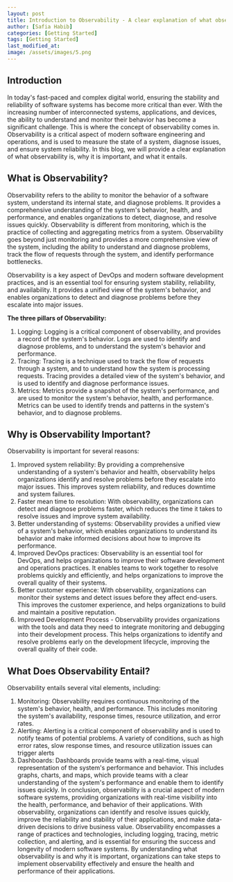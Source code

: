 ```yaml
---
layout: post
title: Introduction to Observability - A clear explanation of what observability is, why it is important, and what it entails.
author: [Safia Habib]
categories: [Getting Started]
tags: [Getting Started]
last_modified_at: 
image: /assets/images/5.png
---
```

## Introduction
In today's fast-paced and complex digital world, ensuring the stability and reliability of software systems has become more critical than ever. With the increasing number of interconnected systems, applications, and devices, the ability to understand and monitor their behavior has become a significant challenge. This is where the concept of observability comes in.
Observability is a critical aspect of modern software engineering and operations, and is used to measure the state of a system, diagnose issues, and ensure system reliability. In this blog, we will provide a clear explanation of what observability is, why it is important, and what it entails.

## What is Observability?
Observability refers to the ability to monitor the behavior of a software system, understand its internal state, and diagnose problems. It provides a comprehensive understanding of the system's behavior, health, and performance, and enables organizations to detect, diagnose, and resolve issues quickly.
Observability is different from monitoring, which is the practice of collecting and aggregating metrics from a system. Observability goes beyond just monitoring and provides a more comprehensive view of the system, including the ability to understand and diagnose problems, track the flow of requests through the system, and identify performance bottlenecks.

Observability is a key aspect of DevOps and modern software development practices, and is an essential tool for ensuring system stability, reliability, and availability. It provides a unified view of the system's behavior, and enables organizations to detect and diagnose problems before they escalate into major issues.

**The three pillars of Observability:**
1. Logging: Logging is a critical component of observability, and provides a record of the system's behavior. Logs are used to identify and diagnose problems, and to understand the system's behavior and performance.
2. Tracing: Tracing is a technique used to track the flow of requests through a system, and to understand how the system is processing requests. Tracing provides a detailed view of the system's behavior, and is used to identify and diagnose performance issues.
3. Metrics: Metrics provide a snapshot of the system's performance, and are used to monitor the system's behavior, health, and performance. Metrics can be used to identify trends and patterns in the system's behavior, and to diagnose problems.

## Why is Observability Important?
Observability is important for several reasons:
1. Improved system reliability: By providing a comprehensive understanding of a system's behavior and health, observability helps organizations identify and resolve problems before they escalate into major issues. This improves system reliability, and reduces downtime and system failures.
2. Faster mean time to resolution: With observability, organizations can detect and diagnose problems faster, which reduces the time it takes to resolve issues and improve system availability.
3. Better understanding of systems: Observability provides a unified view of a system's behavior, which enables organizations to understand its behavior and make informed decisions about how to improve its performance.
4. Improved DevOps practices: Observability is an essential tool for DevOps, and helps organizations to improve their software development and operations practices. It enables teams to work together to resolve problems quickly and efficiently, and helps organizations to improve the overall quality of their systems.
5. Better customer experience: With observability, organizations can monitor their systems and detect issues before they affect end-users. This improves the customer experience, and helps organizations to build and maintain a positive reputation.
6. Improved Development Process - Observability provides organizations with the tools and data they need to integrate monitoring and debugging into their development process. This helps organizations to identify and resolve problems early on the development lifecycle, improving the overall quality of their code.

## What Does Observability Entail?
Observability entails several vital elements, including:
1. Monitoring: Observability requires continuous monitoring of the system's behavior, health, and performance. This includes monitoring the system's availability, response times, resource utilization, and error rates.
2. Alerting: Alerting is a critical component of observability and is used to notify teams of potential problems. A variety of conditions, such as high error rates, slow response times, and resource utilization issues can trigger alerts
3. Dashboards: Dashboards provide teams with a real-time, visual representation of the system's performance and behavior. This includes graphs, charts, and maps, which provide teams with a clear understanding of the system's performance and enable them to identify issues quickly.
In conclusion, observability is a crucial aspect of modern software systems, providing organizations with real-time visibility into the health, performance, and behavior of their applications. With observability, organizations can identify and resolve issues quickly, improve the reliability and stability of their applications, and make data-driven decisions to drive business value. Observability encompasses a range of practices and technologies, including logging, tracing, metric collection, and alerting, and is essential for ensuring the success and longevity of modern software systems. By understanding what observability is and why it is important, organizations can take steps to implement observability effectively and ensure the health and performance of their applications. 

